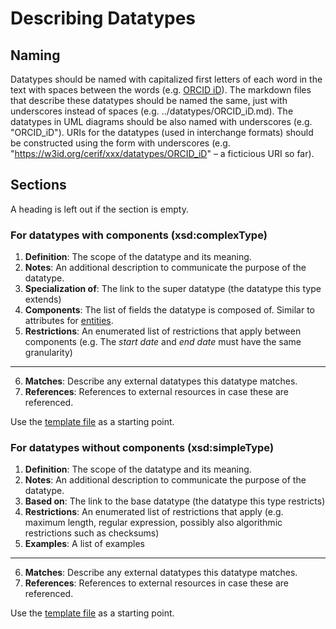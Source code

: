 # Describing Datatypes

## Naming

Datatypes should be named with capitalized first letters of each word in the text with spaces between the words (e.g. [ORCID iD](../datatypes/ORCID_iD.md)). 
The markdown files that describe these datatypes should be named the same, just with underscores instead of spaces (e.g. ../datatypes/ORCID_iD.md).
The datatypes in UML diagrams should be also named with underscores (e.g. "ORCID_iD").
URIs for the datatypes (used in interchange formats) should be constructed using the form with underscores (e.g. "https://w3id.org/cerif/xxx/datatypes/ORCID_iD" – a ficticious URI so far).

## Sections

A heading is left out if the section is empty.

### For datatypes with components (xsd:complexType)
1. **Definition**: The scope of the datatype and its meaning.
2. **Notes**: An additional description to communicate the purpose of the datatype.
3. **Specialization of**: The link to the super datatype (the datatype this type extends)
4. **Components**: The list of fields the datatype is composed of. Similar to attributes for [entities](DESCRIBING_ENTITIES.md#sections).
5. **Restrictions**: An enumerated list of restrictions that apply between components (e.g. The *start date* and *end date* must have the same granularity)
---
6. **Matches**: Describe any external datatypes this datatype matches. 
7. **References**: References to external resources in case these are referenced.

Use the [template file](./TEMPLATE_DATATYPE_COMPLEX.md) as a starting point.

### For datatypes without components (xsd:simpleType)
1. **Definition**: The scope of the datatype and its meaning.
2. **Notes**: An additional description to communicate the purpose of the datatype.
3. **Based on**: The link to the base datatype (the datatype this type restricts)
4. **Restrictions**: An enumerated list of restrictions that apply (e.g. maximum length, regular expression, possibly also algorithmic restrictions such as checksums)
5. **Examples**: A list of examples
---
6. **Matches**: Describe any external datatypes this datatype matches.
7. **References**: References to external resources in case these are referenced.

Use the [template file](./TEMPLATE_DATATYPE_SIMPLE.md) as a starting point.